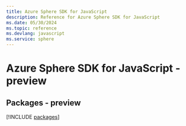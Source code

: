 ```yaml
---
title: Azure Sphere SDK for JavaScript
description: Reference for Azure Sphere SDK for JavaScript
ms.date: 05/30/2024
ms.topic: reference
ms.devlang: javascript
ms.service: sphere
---
```

# Azure Sphere SDK for JavaScript - preview
## Packages - preview
[!INCLUDE [packages](sphere-index.md)]